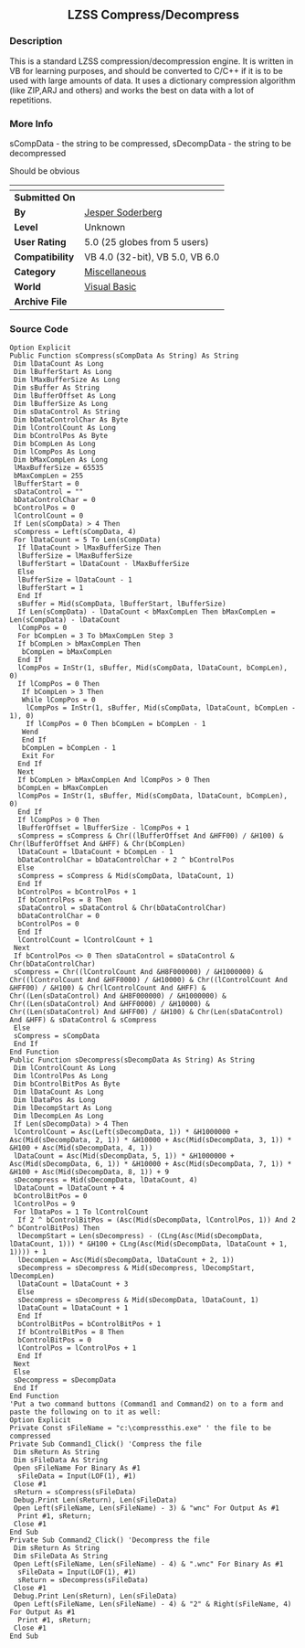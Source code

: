 ﻿<div align="center">

## LZSS Compress/Decompress


</div>

### Description

This is a standard LZSS compression/decompression engine. It is written in VB for learning purposes, and should be converted to C/C++ if it is to be used with large amounts of data. It uses a dictionary compression algorithm (like ZIP,ARJ and others) and works the best on data with a lot of repetitions.
 
### More Info
 
sCompData - the string to be compressed, sDecompData - the string to be decompressed

Should be obvious


<span>             |<span>
---                |---
**Submitted On**   |
**By**             |[Jesper Soderberg](https://github.com/Planet-Source-Code/PSCIndex/blob/master/ByAuthor/jesper-soderberg.md)
**Level**          |Unknown
**User Rating**    |5.0 (25 globes from 5 users)
**Compatibility**  |VB 4\.0 \(32\-bit\), VB 5\.0, VB 6\.0
**Category**       |[Miscellaneous](https://github.com/Planet-Source-Code/PSCIndex/blob/master/ByCategory/miscellaneous__1-1.md)
**World**          |[Visual Basic](https://github.com/Planet-Source-Code/PSCIndex/blob/master/ByWorld/visual-basic.md)
**Archive File**   |[](https://github.com/Planet-Source-Code/jesper-soderberg-lzss-compress-decompress__1-1821/archive/master.zip)





### Source Code

```
Option Explicit
Public Function sCompress(sCompData As String) As String
 Dim lDataCount As Long
 Dim lBufferStart As Long
 Dim lMaxBufferSize As Long
 Dim sBuffer As String
 Dim lBufferOffset As Long
 Dim lBufferSize As Long
 Dim sDataControl As String
 Dim bDataControlChar As Byte
 Dim lControlCount As Long
 Dim bControlPos As Byte
 Dim bCompLen As Long
 Dim lCompPos As Long
 Dim bMaxCompLen As Long
 lMaxBufferSize = 65535
 bMaxCompLen = 255
 lBufferStart = 0
 sDataControl = ""
 bDataControlChar = 0
 bControlPos = 0
 lControlCount = 0
 If Len(sCompData) > 4 Then
 sCompress = Left(sCompData, 4)
 For lDataCount = 5 To Len(sCompData)
  If lDataCount > lMaxBufferSize Then
  lBufferSize = lMaxBufferSize
  lBufferStart = lDataCount - lMaxBufferSize
  Else
  lBufferSize = lDataCount - 1
  lBufferStart = 1
  End If
  sBuffer = Mid(sCompData, lBufferStart, lBufferSize)
  If Len(sCompData) - lDataCount < bMaxCompLen Then bMaxCompLen = Len(sCompData) - lDataCount
  lCompPos = 0
  For bCompLen = 3 To bMaxCompLen Step 3
  If bCompLen > bMaxCompLen Then
   bCompLen = bMaxCompLen
  End If
  lCompPos = InStr(1, sBuffer, Mid(sCompData, lDataCount, bCompLen), 0)
  If lCompPos = 0 Then
   If bCompLen > 3 Then
   While lCompPos = 0
    lCompPos = InStr(1, sBuffer, Mid(sCompData, lDataCount, bCompLen - 1), 0)
    If lCompPos = 0 Then bCompLen = bCompLen - 1
   Wend
   End If
   bCompLen = bCompLen - 1
   Exit For
  End If
  Next
  If bCompLen > bMaxCompLen And lCompPos > 0 Then
  bCompLen = bMaxCompLen
  lCompPos = InStr(1, sBuffer, Mid(sCompData, lDataCount, bCompLen), 0)
  End If
  If lCompPos > 0 Then
  lBufferOffset = lBufferSize - lCompPos + 1
  sCompress = sCompress & Chr((lBufferOffset And &HFF00) / &H100) & Chr(lBufferOffset And &HFF) & Chr(bCompLen)
  lDataCount = lDataCount + bCompLen - 1
  bDataControlChar = bDataControlChar + 2 ^ bControlPos
  Else
  sCompress = sCompress & Mid(sCompData, lDataCount, 1)
  End If
  bControlPos = bControlPos + 1
  If bControlPos = 8 Then
  sDataControl = sDataControl & Chr(bDataControlChar)
  bDataControlChar = 0
  bControlPos = 0
  End If
  lControlCount = lControlCount + 1
 Next
 If bControlPos <> 0 Then sDataControl = sDataControl & Chr(bDataControlChar)
 sCompress = Chr((lControlCount And &H8F000000) / &H1000000) & Chr((lControlCount And &HFF0000) / &H10000) & Chr((lControlCount And &HFF00) / &H100) & Chr(lControlCount And &HFF) & Chr((Len(sDataControl) And &H8F000000) / &H1000000) & Chr((Len(sDataControl) And &HFF0000) / &H10000) & Chr((Len(sDataControl) And &HFF00) / &H100) & Chr(Len(sDataControl) And &HFF) & sDataControl & sCompress
 Else
 sCompress = sCompData
 End If
End Function
Public Function sDecompress(sDecompData As String) As String
 Dim lControlCount As Long
 Dim lControlPos As Long
 Dim bControlBitPos As Byte
 Dim lDataCount As Long
 Dim lDataPos As Long
 Dim lDecompStart As Long
 Dim lDecompLen As Long
 If Len(sDecompData) > 4 Then
 lControlCount = Asc(Left(sDecompData, 1)) * &H1000000 + Asc(Mid(sDecompData, 2, 1)) * &H10000 + Asc(Mid(sDecompData, 3, 1)) * &H100 + Asc(Mid(sDecompData, 4, 1))
 lDataCount = Asc(Mid(sDecompData, 5, 1)) * &H1000000 + Asc(Mid(sDecompData, 6, 1)) * &H10000 + Asc(Mid(sDecompData, 7, 1)) * &H100 + Asc(Mid(sDecompData, 8, 1)) + 9
 sDecompress = Mid(sDecompData, lDataCount, 4)
 lDataCount = lDataCount + 4
 bControlBitPos = 0
 lControlPos = 9
 For lDataPos = 1 To lControlCount
  If 2 ^ bControlBitPos = (Asc(Mid(sDecompData, lControlPos, 1)) And 2 ^ bControlBitPos) Then
  lDecompStart = Len(sDecompress) - (CLng(Asc(Mid(sDecompData, lDataCount, 1))) * &H100 + CLng(Asc(Mid(sDecompData, lDataCount + 1, 1)))) + 1
  lDecompLen = Asc(Mid(sDecompData, lDataCount + 2, 1))
  sDecompress = sDecompress & Mid(sDecompress, lDecompStart, lDecompLen)
  lDataCount = lDataCount + 3
  Else
  sDecompress = sDecompress & Mid(sDecompData, lDataCount, 1)
  lDataCount = lDataCount + 1
  End If
  bControlBitPos = bControlBitPos + 1
  If bControlBitPos = 8 Then
  bControlBitPos = 0
  lControlPos = lControlPos + 1
  End If
 Next
 Else
 sDecompress = sDecompData
 End If
End Function
'Put a two command buttons (Command1 and Command2) on to a form and paste the following on to it as well:
Option Explicit
Private Const sFileName = "c:\compressthis.exe" ' the file to be compressed
Private Sub Command1_Click() 'Compress the file
 Dim sReturn As String
 Dim sFileData As String
 Open sFileName For Binary As #1
  sFileData = Input(LOF(1), #1)
 Close #1
 sReturn = sCompress(sFileData)
 Debug.Print Len(sReturn), Len(sFileData)
 Open Left(sFileName, Len(sFileName) - 3) & "wnc" For Output As #1
  Print #1, sReturn;
 Close #1
End Sub
Private Sub Command2_Click() 'Decompress the file
 Dim sReturn As String
 Dim sFileData As String
 Open Left(sFileName, Len(sFileName) - 4) & ".wnc" For Binary As #1
  sFileData = Input(LOF(1), #1)
  sReturn = sDecompress(sFileData)
 Close #1
 Debug.Print Len(sReturn), Len(sFileData)
 Open Left(sFileName, Len(sFileName) - 4) & "2" & Right(sFileName, 4) For Output As #1
  Print #1, sReturn;
 Close #1
End Sub
```

